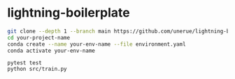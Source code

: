 # lightning-boilerplate

```bash
git clone --depth 1 --branch main https://github.com/unerue/lightning-boilerplate.git your-project-name
cd your-project-name
conda create --name your-env-name --file environment.yaml
conda activate your-env-name
```

```
pytest test
python src/train.py
```
